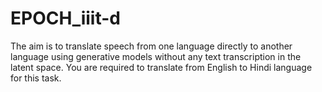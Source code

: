 # EPOCH_iiit-d

The aim is to translate speech from one language directly to another language using
generative models without any text transcription in the latent space. You are required to
translate from English to Hindi language for this task.
